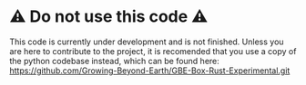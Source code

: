 # ⚠ Do not use this code ⚠
This code is currently under development and is not finished. Unless you are here to contribute to the project, it is recomended that you use a copy of the python codebase instead, which can be found here: https://github.com/Growing-Beyond-Earth/GBE-Box-Rust-Experimental.git